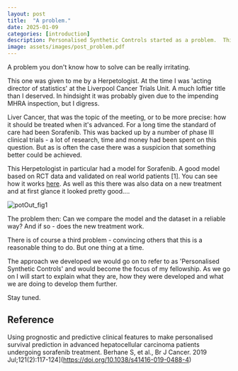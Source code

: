 ```yaml
---
layout: post
title:  "A problem."
date: 2025-01-09
categories: [introduction]
description: Personalised Synthetic Controls started as a problem.  This one was set by a Hepetologist; How to compare a new treatment against a modelled control treatment??
image: assets/images/post_problem.pdf
---
```



A problem you don't know how to solve can be really irritating.

This one was given to me by a Herpetologist.   At the time I was 'acting 
director of statistics' at the Liverpool Cancer Trials Unit.  A much loftier 
title than I deserved.  In hindsight it was probably given due to the impending 
MHRA inspection, but I digress.

Liver Cancer, that was the topic of the meeting, or to be more precise: how it 
should be treated when it's advanced.  For a long time the standard of care had 
been Sorafenib.  This was backed up by a number of phase III clinical trials - 
a lot of research, time and money had been spent on this question.  But as is 
often the case there was a suspicion that something better could be achieved.

This Herpetologist in particular had a model for Sorafenib.  A good model based 
on RCT data and validated on real world patients [1].  You can see how it works 
[here](https://prediction-models.liverpool.ac.uk/prosash.html).  As well as this 
there was also data on a new treatment and at first glance it looked pretty good....


![potOut_fig1]("assets/images/post_problem.pdf")


The problem then:  Can we compare the model and the dataset in a reliable way? 
And if so - does the new treatment work.

There is of course a third problem - convincing others that this is a reasonable 
thing to do.  But one thing at a time.

The approach we developed we would go on to refer to as 'Personalised Synthetic 
Controls' and would become the focus of my fellowship.  As we go on I will start 
to explain what they are, how they were developed and what we are doing to 
develop them further.

Stay tuned.

## Reference

Using prognostic and predictive clinical features to make personalised survival prediction in advanced hepatocellular carcinoma patients undergoing sorafenib treatment. Berhane S, et al., Br J Cancer. 2019 Jul;121(2):117-124](https://doi.org/10.1038/s41416-019-0488-4)
